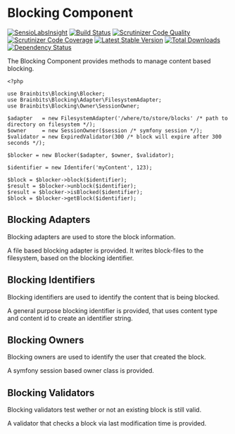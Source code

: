 Blocking Component
==================

[![SensioLabsInsight](https://insight.sensiolabs.com/projects/bc35527c-11d8-45a1-a482-18d376cfe382/mini.png)](https://insight.sensiolabs.com/projects/bc35527c-11d8-45a1-a482-18d376cfe382)
[![Build Status](https://travis-ci.org/brainbits/blocking.svg?branch=master)](https://travis-ci.org/brainbits/blocking)
[![Scrutinizer Code Quality](https://scrutinizer-ci.com/g/brainbits/blocking/badges/quality-score.png?b=master)](https://scrutinizer-ci.com/g/brainbits/blocking/?branch=master)
[![Scrutinizer Code Coverage](https://scrutinizer-ci.com/g/brainbits/blocking/badges/coverage.png?b=master)](https://scrutinizer-ci.com/g/brainbits/blocking/?branch=master)
[![Latest Stable Version](https://poser.pugx.org/brainbits/blocking/v/stable.svg)](https://packagist.org/packages/brainbits/blocking)
[![Total Downloads](https://poser.pugx.org/brainbits/blocking/downloads.svg)](https://packagist.org/packages/brainbits/blocking)
[![Dependency Status](https://www.versioneye.com/php/brainbits:blocking/master/badge.svg)](https://www.versioneye.com/php/brainbits:blocking/master)

The Blocking Component provides methods to manage content based blocking.

    <?php

    use Brainbits\Blocking\Blocker;
    use Brainbits\Blocking\Adapter\FilesystemAdapter;
    use Brainbits\Blocking\Owner\SessionOwner;

    $adapter   = new FilesystemAdapter('/where/to/store/blocks' /* path to directory on filesystem */);
    $owner     = new SessionOwner($session /* symfony session */);
    $validator = new ExpiredValidator(300 /* block will expire after 300 seconds */);

    $blocker = new Blocker($adapter, $owner, $validator);

    $identifier = new Identifer('myContent', 123);

    $block = $blocker->block($identifier);
    $result = $blocker->unblock($identifier);
    $result = $blocker->isBlocked($identifier);
    $block = $blocker->getBlock($identifier);

Blocking Adapters
-----------------
Blocking adapters are used to store the block information.

A file based blocking adapter is provided.
It writes block-files to the filesystem, based on the blocking identifier.

Blocking Identifiers
--------------------
Blocking identifiers are used to identify the content that is being blocked.

A general purpose blocking identifier is provided, that uses content type and
content id to create an identifier string.

Blocking Owners
---------------
Blocking owners are used to identify the user that created the block.

A symfony session based owner class is provided.

Blocking Validators
-------------------
Blocking validators test wether or not an existing block is still valid.

A validator that checks a block via last modification time is provided.
